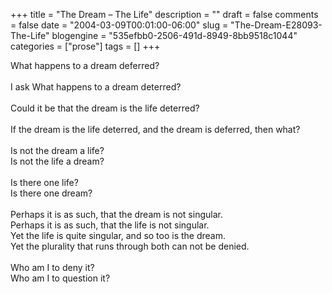 +++
title = "The Dream – The Life"
description = ""
draft = false
comments = false
date = "2004-03-09T00:01:00-06:00"
slug = "The-Dream-E28093-The-Life"
blogengine = "535efbb0-2506-491d-8949-8bb9518c1044"
categories = ["prose"]
tags = []
+++

<p>
What happens to a dream deferred?<br />
<br />
I ask What happens to a dream deterred?<br />
<br />
Could it be that the dream is the life deterred?<br />
<br />
If the dream is the life deterred, and the dream is deferred, then what?<br />
<br />
Is not the dream a life?<br />
Is not the life a dream?<br />
<br />
Is there one life?<br />
Is there one dream?<br />
<br />
Perhaps it is as such, that the dream is not singular.<br />
Perhaps it is as such, that the life is not singular.<br />
Yet the life is quite singular, and so too is the dream.<br />
Yet the plurality that runs through both can not be denied.<br />
<br />
Who am I to deny it?<br />
Who am I to question it?
</p>

